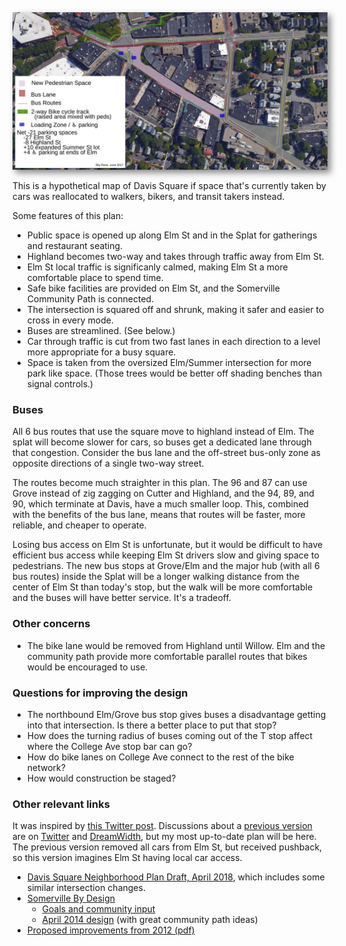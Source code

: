 <img alt="A map of Davis Square with more space for cyclists, pedestrians, and transit." src="davis.png" style="box-shadow: 5px 5px 10px #888888">

This is a hypothetical map of Davis Square if space that's currently taken by cars was reallocated to walkers, bikers, and transit takers instead.

Some features of this plan:
* Public space is opened up along Elm St and in the Splat for gatherings and restaurant seating.
* Highland becomes two-way and takes through traffic away from Elm St.
* Elm St local traffic is significanly calmed, making Elm St a more comfortable place to spend time.
* Safe bike facilities are provided on Elm St, and the Somerville Community Path is connected.
* The intersection is squared off and shrunk, making it safer and easier to cross in every mode.
* Buses are streamlined. (See below.)
* Car through traffic is cut from two fast lanes in each direction to a level more appropriate for a busy square.
* Space is taken from the oversized Elm/Summer intersection for more park like space. (Those trees would be better off shading benches than signal controls.)

### Buses

All 6 bus routes that use the square move to highland instead of Elm. The splat will become slower for cars, so buses get a dedicated lane through that congestion. Consider the bus lane and the off-street bus-only zone as opposite directions of a single two-way street.

The routes become much straighter in this plan. The 96 and 87 can use Grove instead of zig zagging on Cutter and Highland, and the 94, 89, and 90, which terminate at Davis, have a much smaller loop. This, combined with the benefits of the bus lane, means that routes will be faster, more reliable, and cheaper to operate.

Losing bus access on Elm St is unfortunate, but it would be difficult to have efficient bus access while keeping Elm St drivers slow and giving space to pedestrians. The new bus stops at Grove/Elm and the major hub (with all 6 bus routes) inside the Splat will be a longer walking distance from the center of Elm St than today's stop, but the walk will be more comfortable and the buses will have better service. It's a tradeoff.

### Other concerns

* The bike lane would be removed from Highland until Willow. Elm and the community path provide more comfortable parallel routes that bikes would be encouraged to use.

### Questions for improving the design

* The northbound Elm/Grove bus stop gives buses a disadvantage getting into that intersection. Is there a better place to put that stop?
* How does the turning radius of buses coming out of the T stop affect where the College Ave stop bar can go?
* How do bike lanes on College Ave connect to the rest of the bike network?
* How would construction be staged?

### Other relevant links

It was inspired by [this Twitter post](https://twitter.com/BrendanJKearney/status/866028770649681925). Discussions about a [previous version](v1.png) are on [Twitter](https://twitter.com/skyqrose/status/867314846957801472) and [DreamWidth](http://davis-square.dreamwidth.org/3616076.html), but my most up-to-date plan will be here. The previous version removed all cars from Elm St, but received pushback, so this version imagines Elm St having local car access.

* [Davis Square Neighborhood Plan Draft, April 2018](https://2xbcbm3dmbsg12akbzq9ef2k-wpengine.netdna-ssl.com/wp-content/uploads/2018/04/20180427-DSQ-Neighborhood-Plan_PublicReviewDraft_Reduced.pdf?mc_cid=1832f21f8d&mc_eid=20246d37e3), which includes some similar intersection changes.
* [Somerville By Design](https://www.somervillebydesign.com/neighborhood-planning/davis-square/)
  - [Goals and community input](https://2xbcbm3dmbsg12akbzq9ef2k-wpengine.netdna-ssl.com/wp-content/uploads/2014/05/Concerns-and-Improvements-Diagrams.pdf)
  - [April 2014 design](https://2xbcbm3dmbsg12akbzq9ef2k-wpengine.netdna-ssl.com/wp-content/uploads/2014/05/Design_Update_Apr14.pdf) (with great community path ideas)
* [Proposed improvements from 2012 (pdf)](http://www.somervillebydesign.com/wp-content/uploads/2014/11/Community-Meeting_7.17.2012.pdf)
